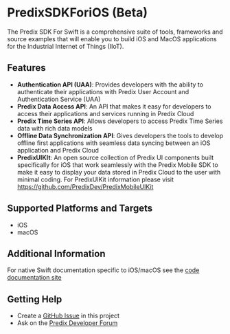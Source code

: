 # PredixSDKForiOS (Beta)

The Predix SDK For Swift is a comprehensive suite of tools, frameworks and source examples that will enable you to build iOS and MacOS applications for the Industrial Internet of Things (IIoT).

## Features

- **Authentication API (UAA)**: Provides developers with the ability to authenticate their applications with Predix User Account and Authentication Service (UAA)
- **Predix Data Access API**: An API that makes it easy for developers to access their applications and services running in Predix Cloud
- **Predix Time Series API**: Allows developers to access Predix Time Series data with rich data models
- **Offline Data Synchronization API**: Gives developers the tools to develop offline first applications with seamless data syncing between an iOS application and Predix Cloud
- **PredixUIKIt**: An open source collection of Predix UI components built specifically for iOS that work seamlessly with the Predix Mobile SDK to make it easy to display your data stored in Predix Cloud to the user with minimal coding.  For PredixUIKit information please visit https://github.com/PredixDev/PredixMobileUIKit

## Supported Platforms and Targets

- iOS
- macOS

## Additional Information

For native Swift documentation specific to iOS/macOS see the [code documentation site](http://predixdev.github.io/PredixMobileSDK/iOS/)

## Getting Help

- Create a [GitHub Issue](https://github.com/PredixDev/PredixSDKForSwift/issues) in this project
- Ask on the [Predix Developer Forum](https://forum.predix.io/index.html)
